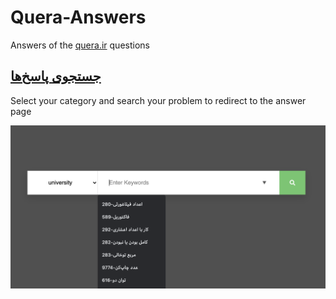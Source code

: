 # Quera-Answers
   
Answers of the [quera.ir](https://quera.ir/) questions

## [جستجوی پاسخ‌ها](https://kasrazarei39.github.io/Quera-Answers/search)

Select your category and search your problem to redirect to the answer page

![github-octocat](https://github.com/kasrazarei39/Quera-Answers/blob/main/search/pic1.png)
